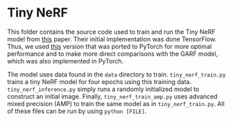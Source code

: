# Tiny NeRF

This folder contains the source code used to train and run the Tiny NeRF model from [this](https://arxiv.org/pdf/2003.08934) paper. Their initial implementation was done TensorFlow. Thus, we used [this](https://github.com/krrish94/nerf-pytorch) version that was ported to PyTorch for more optimal performance and to make more direct comparisons with the GARF model, which was also implemented in PyTorch.

The model uses data found in the `data` directory to train. `tiny_nerf_train.py` trains a tiny NeRF model for four epochs using this training data. `tiny_nerf_inference.py` simply runs a randomly initialized model to construct an initial image. Finally, `tiny_nerf_train_amp.py` uses advanced mixed precision (AMP) to train the same model as in `tiny_nerf_train.py`. All of these files can be run by using `python [FILE]`.
